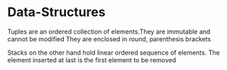 
# Data-Structures
Tuples are an ordered collection of elements.They are immutable and cannot be modified
They are enclosed in round, parenthesis brackets

Stacks on the other hand hold linear ordered sequence of elements. The element inserted at last is the first element to be removed
